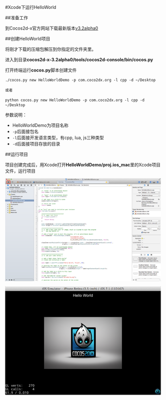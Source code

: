 #Xcode下运行HelloWorld

##准备工作

到Cocos2d-x官方网站下载最新版本[v3.2alpha0](http://cocos2d-x.org/download)

##创建HelloWorld项目

将刚才下载的压缩包解压到你指定的文件夹里。

进入到目录**cocos2d-x-3.2alpha0/tools/cocos2d-console/bin/cocos.py**

打开终端运行**cocos.py**脚本创建文件

```
./cocos.py new HelloWorldDemo -p com.coco2dx.org -l cpp -d ~/Desktop

或者

python cocos.py new HelloWorldDemo -p com.coco2dx.org -l cpp -d ~/Desktop
```

参数说明：

- HelloWorldDemo为项目名称
- `-p`后面接包名
- `-l`后面接开发语言类型，有cpp, lua, js三种类型
- `-d`后面接项目存放的目录

##运行项目

项目创建完成后，用Xcode打开**HelloWorldDemo/proj.ios_mac**里的Xcode项目文件，运行项目

![run1](res/run1.png)

![run2](res/run2.png)